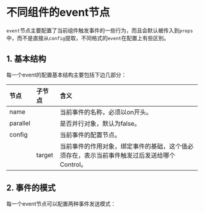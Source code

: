 # 不同组件的event节点

`event`节点主要配置了当前组件触发事件的一些行为，而且会默认被传入到`props`中，而不是直接从`config`提取，不同格式的`event`在配置上有些区别。

## 1. 基本结构

每一个event的配置基本结构主要包括下边几部分：

| 节点 | 子节点 | 含义 |
| :--- | :--- | :--- |
| name |  | 当前事件的名称，必须以on开头。 |
| parallel |  | 是否并行对象，默认为false。 |
| config |  | 当前事件的配置节点。 |
|  | target | 当前事件的作用对象，绑定事件的基础，这个值必须存在，表示当前事件触发过后发送给哪个Control。 |

## 2. 事件的模式

每一个event节点可以配置两种事件发送模式：

